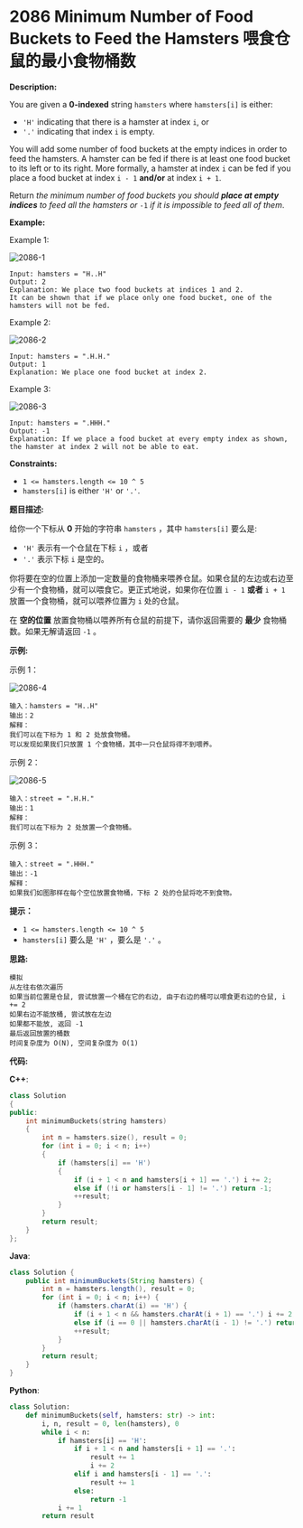 # 2086 Minimum Number of Food Buckets to Feed the Hamsters 喂食仓鼠的最小食物桶数

__Description:__

You are given a __0-indexed__ string `hamsters` where `hamsters[i]` is either:

- `'H'` indicating that there is a hamster at index `i`, or
- `'.'` indicating that index `i` is empty.

You will add some number of food buckets at the empty indices in order to feed the hamsters. A hamster can be fed if there is at least one food bucket to its left or to its right. More formally, a hamster at index `i` can be fed if you place a food bucket at index `i - 1` __and/or__ at index `i + 1`.

Return _the minimum number of food buckets you should __place at empty indices__ to feed all the hamsters or_ `-1` _if it is impossible to feed all of them_.

__Example:__

Example 1:

![2086-1](https://assets.leetcode.com/uploads/2022/11/01/example1.png)

```text
Input: hamsters = "H..H"
Output: 2
Explanation: We place two food buckets at indices 1 and 2.
It can be shown that if we place only one food bucket, one of the hamsters will not be fed.
```

Example 2:

![2086-2](https://assets.leetcode.com/uploads/2022/11/01/example2.png)

```text
Input: hamsters = ".H.H."
Output: 1
Explanation: We place one food bucket at index 2.
```

Example 3:

![2086-3](https://assets.leetcode.com/uploads/2022/11/01/example3.png)

```text
Input: hamsters = ".HHH."
Output: -1
Explanation: If we place a food bucket at every empty index as shown, the hamster at index 2 will not be able to eat.
```

__Constraints:__

- `1 <= hamsters.length <= 10 ^ 5`
- `hamsters[i]` is either `'H'` or `'.'`.

__题目描述:__

给你一个下标从 __0__ 开始的字符串 `hamsters` ，其中 `hamsters[i]` 要么是:

- `'H'` 表示有一个仓鼠在下标 `i` ，或者
- `'.'` 表示下标 `i` 是空的。

你将要在空的位置上添加一定数量的食物桶来喂养仓鼠。如果仓鼠的左边或右边至少有一个食物桶，就可以喂食它。更正式地说，如果你在位置 `i - 1` __或者__ `i + 1` 放置一个食物桶，就可以喂养位置为 `i` 处的仓鼠。

在 __空的位置__ 放置食物桶以喂养所有仓鼠的前提下，请你返回需要的 __最少__ 食物桶数。如果无解请返回 `-1` 。

__示例:__

示例 1：

![2086-4](https://pic.leetcode.cn/1710141378-bfEGUX-image.png)

```text
输入：hamsters = "H..H"
输出：2
解释：
我们可以在下标为 1 和 2 处放食物桶。
可以发现如果我们只放置 1 个食物桶，其中一只仓鼠将得不到喂养。
```

示例 2：

![2086-5](https://pic.leetcode.cn/1710141384-oLAScv-image.png)

```text
输入：street = ".H.H."
输出：1
解释：
我们可以在下标为 2 处放置一个食物桶。
```

示例 3：

```text
输入：street = ".HHH."
输出：-1
解释：
如果我们如图那样在每个空位放置食物桶，下标 2 处的仓鼠将吃不到食物。
```

__提示：__

- `1 <= hamsters.length <= 10 ^ 5`
- `hamsters[i]` 要么是 `'H'` ，要么是 `'.'` 。

__思路:__

```text
模拟
从左往右依次遍历
如果当前位置是仓鼠, 尝试放置一个桶在它的右边, 由于右边的桶可以喂食更右边的仓鼠, i += 2
如果右边不能放桶, 尝试放在左边
如果都不能放, 返回 -1
最后返回放置的桶数
时间复杂度为 O(N), 空间复杂度为 O(1)
```

__代码:__

__C++__:

```C++
class Solution 
{
public:
    int minimumBuckets(string hamsters) 
    {
        int n = hamsters.size(), result = 0;
        for (int i = 0; i < n; i++) 
        {
            if (hamsters[i] == 'H') 
            {
                if (i + 1 < n and hamsters[i + 1] == '.') i += 2;
                else if (!i or hamsters[i - 1] != '.') return -1;
                ++result;
            }
        }
        return result;  
    }
};
```

__Java__:

```Java
class Solution {
    public int minimumBuckets(String hamsters) {
        int n = hamsters.length(), result = 0;
        for (int i = 0; i < n; i++) {
            if (hamsters.charAt(i) == 'H') {
                if (i + 1 < n && hamsters.charAt(i + 1) == '.') i += 2;
                else if (i == 0 || hamsters.charAt(i - 1) != '.') return -1;
                ++result;
            }
        }
        return result;
    }
}
```

__Python__:

```Python
class Solution:
    def minimumBuckets(self, hamsters: str) -> int:
        i, n, result = 0, len(hamsters), 0
        while i < n:
            if hamsters[i] == 'H':
                if i + 1 < n and hamsters[i + 1] == '.':
                    result += 1
                    i += 2
                elif i and hamsters[i - 1] == '.':
                    result += 1
                else:
                    return -1
            i += 1
        return result
```
